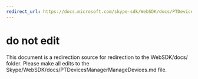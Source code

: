 ```yaml
---
redirect_url: https://docs.microsoft.com/skype-sdk/WebSDK/docs/PTDevicesManagerManageDevices
---
```

# do not edit
This document is a redirection source for redirection to the WebSDK/docs/ folder. Please make all edits to the Skype/WebSDK/docs/PTDevicesManagerManageDevices.md file.

